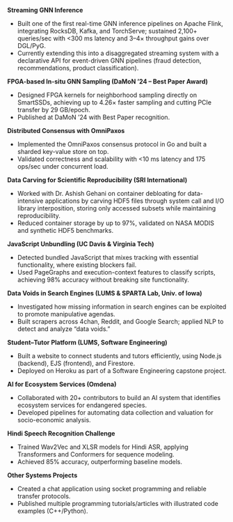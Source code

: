 
**Streaming GNN Inference**  
- Built one of the first real-time GNN inference pipelines on Apache Flink, integrating RocksDB, Kafka, and TorchServe; sustained 2,100+ queries/sec with <300 ms latency and 3–4× throughput gains over DGL/PyG.  
- Currently extending this into a disaggregated streaming system with a declarative API for event-driven GNN pipelines (fraud detection, recommendations, product classification).  

**FPGA-based In-situ GNN Sampling (DaMoN ’24 – Best Paper Award)**  
- Designed FPGA kernels for neighborhood sampling directly on SmartSSDs, achieving up to 4.26× faster sampling and cutting PCIe transfer by 29 GB/epoch.  
- Published at DaMoN ’24 with Best Paper recognition.  

**Distributed Consensus with OmniPaxos**  
- Implemented the OmniPaxos consensus protocol in Go and built a sharded key-value store on top.  
- Validated correctness and scalability with <10 ms latency and 175 ops/sec under concurrent load.  

**Data Carving for Scientific Reproducibility (SRI International)**  
- Worked with Dr. Ashish Gehani on container debloating for data-intensive applications by carving HDF5 files through system call and I/O library interposition, storing only accessed subsets while maintaining reproducibility.
- Reduced container storage by up to 97%, validated on NASA MODIS and synthetic HDF5 benchmarks.  

**JavaScript Unbundling (UC Davis & Virginia Tech)**  
- Detected bundled JavaScript that mixes tracking with essential functionality, where existing blockers fail.  
- Used PageGraphs and execution-context features to classify scripts, achieving 98% accuracy without breaking site functionality.  

**Data Voids in Search Engines (LUMS & SPARTA Lab, Univ. of Iowa)**  
- Investigated how missing information in search engines can be exploited to promote manipulative agendas.  
- Built scrapers across 4chan, Reddit, and Google Search; applied NLP to detect and analyze “data voids.”  

**Student–Tutor Platform (LUMS, Software Engineering)**  
- Built a website to connect students and tutors efficiently, using Node.js (backend), EJS (frontend), and Firestore.  
- Deployed on Heroku as part of a Software Engineering capstone project.  

**AI for Ecosystem Services (Omdena)**  
- Collaborated with 20+ contributors to build an AI system that identifies ecosystem services for endangered species.  
- Developed pipelines for automating data collection and valuation for socio-economic analysis.  

**Hindi Speech Recognition Challenge**  
- Trained Wav2Vec and XLSR models for Hindi ASR, applying Transformers and Conformers for sequence modeling.  
- Achieved 85% accuracy, outperforming baseline models.  

**Other Systems Projects**  
- Created a chat application using socket programming and reliable transfer protocols.  
- Published multiple programming tutorials/articles with illustrated code examples (C++/Python).  


